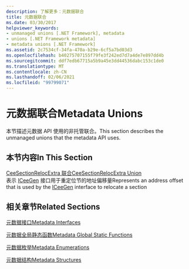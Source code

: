 ```yaml
---
description: 了解更多：元数据联合
title: 元数据联合
ms.date: 03/30/2017
helpviewer_keywords:
- unmanaged unions [.NET Framework], metadata
- unions [.NET Framework metadata]
- metadata unions [.NET Framework]
ms.assetid: 2c7534cf-34fa-470a-b29e-6cf5a7bd03d3
ms.openlocfilehash: b40275707155f79fe3f242ed7d7a4de7e897dd4b
ms.sourcegitcommit: ddf7edb67715a5b9a45e3dd44536dabc153c1de0
ms.translationtype: MT
ms.contentlocale: zh-CN
ms.lasthandoff: 02/06/2021
ms.locfileid: "99799071"
---
```

# <a name="metadata-unions"></a><span data-ttu-id="482c5-103">元数据联合</span><span class="sxs-lookup"><span data-stu-id="482c5-103">Metadata Unions</span></span>

<span data-ttu-id="482c5-104">本节描述元数据 API 使用的非托管联合。</span><span class="sxs-lookup"><span data-stu-id="482c5-104">This section describes the unmanaged unions that the metadata API uses.</span></span>  
  
## <a name="in-this-section"></a><span data-ttu-id="482c5-105">本节内容</span><span class="sxs-lookup"><span data-stu-id="482c5-105">In This Section</span></span>  

 [<span data-ttu-id="482c5-106">CeeSectionRelocExtra 联合</span><span class="sxs-lookup"><span data-stu-id="482c5-106">CeeSectionRelocExtra Union</span></span>](ceesectionrelocextra-union.md)  
 <span data-ttu-id="482c5-107">表示 [ICeeGen](iceegen-interface.md) 接口用于重定位节的地址偏移量</span><span class="sxs-lookup"><span data-stu-id="482c5-107">Represents an address offset that is used by the [ICeeGen](iceegen-interface.md) interface to relocate a section</span></span>  
  
## <a name="related-sections"></a><span data-ttu-id="482c5-108">相关章节</span><span class="sxs-lookup"><span data-stu-id="482c5-108">Related Sections</span></span>  

 [<span data-ttu-id="482c5-109">元数据接口</span><span class="sxs-lookup"><span data-stu-id="482c5-109">Metadata Interfaces</span></span>](metadata-interfaces.md)  
  
 [<span data-ttu-id="482c5-110">元数据全局静态函数</span><span class="sxs-lookup"><span data-stu-id="482c5-110">Metadata Global Static Functions</span></span>](metadata-global-static-functions.md)  
  
 [<span data-ttu-id="482c5-111">元数据枚举</span><span class="sxs-lookup"><span data-stu-id="482c5-111">Metadata Enumerations</span></span>](metadata-enumerations.md)  
  
 [<span data-ttu-id="482c5-112">元数据结构</span><span class="sxs-lookup"><span data-stu-id="482c5-112">Metadata Structures</span></span>](metadata-structures.md)
